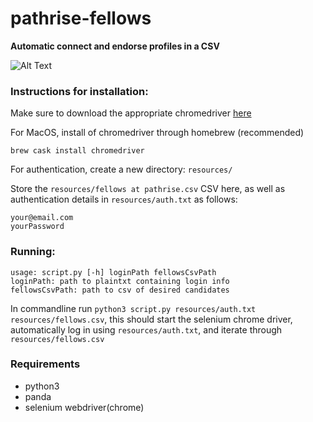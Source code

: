 # pathrise-fellows
**Automatic connect and endorse profiles in a CSV**

![Alt Text](https://github.com/jzisheng/pathrise-fellows/blob/testing/demo.gif)

### Instructions for installation: 

Make sure to download the appropriate chromedriver [here](https://chromedriver.chromium.org/downloads)

For MacOS, install of chromedriver through homebrew (recommended) 

`brew cask install chromedriver`

For authentication, create a new directory:
`resources/`

Store the `resources/fellows at pathrise.csv` CSV here, as well as authentication details in `resources/auth.txt` as follows:

```
your@email.com
yourPassword
```

### Running:
```
usage: script.py [-h] loginPath fellowsCsvPath
loginPath: path to plaintxt containing login info
fellowsCsvPath: path to csv of desired candidates
```

In commandline run `python3 script.py resources/auth.txt resources/fellows.csv`, this should start the selenium chrome driver, automatically log in using `resources/auth.txt`, and iterate through `resources/fellows.csv`


### Requirements
 * python3
 * panda
 * selenium webdriver(chrome)

